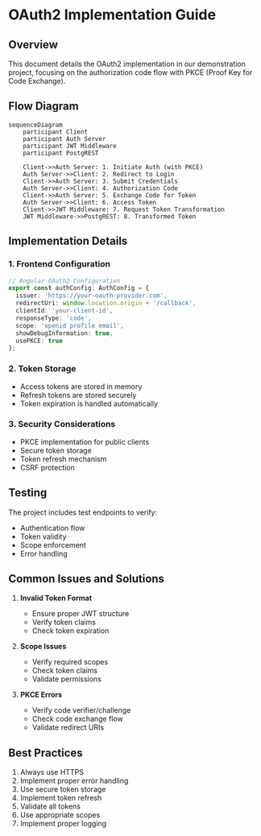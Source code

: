 # OAuth2 Implementation Guide

## Overview
This document details the OAuth2 implementation in our demonstration project, focusing on the authorization code flow with PKCE (Proof Key for Code Exchange).

## Flow Diagram
```mermaid
sequenceDiagram
    participant Client
    participant Auth Server
    participant JWT Middleware
    participant PostgREST
    
    Client->>Auth Server: 1. Initiate Auth (with PKCE)
    Auth Server->>Client: 2. Redirect to Login
    Client->>Auth Server: 3. Submit Credentials
    Auth Server->>Client: 4. Authorization Code
    Client->>Auth Server: 5. Exchange Code for Token
    Auth Server->>Client: 6. Access Token
    Client->>JWT Middleware: 7. Request Token Transformation
    JWT Middleware->>PostgREST: 8. Transformed Token
```

## Implementation Details

### 1. Frontend Configuration
```typescript
// Angular OAuth2 Configuration
export const authConfig: AuthConfig = {
  issuer: 'https://your-oauth-provider.com',
  redirectUri: window.location.origin + '/callback',
  clientId: 'your-client-id',
  responseType: 'code',
  scope: 'openid profile email',
  showDebugInformation: true,
  usePKCE: true
};
```

### 2. Token Storage
- Access tokens are stored in memory
- Refresh tokens are stored securely
- Token expiration is handled automatically

### 3. Security Considerations
- PKCE implementation for public clients
- Secure token storage
- Token refresh mechanism
- CSRF protection

## Testing
The project includes test endpoints to verify:
- Authentication flow
- Token validity
- Scope enforcement
- Error handling

## Common Issues and Solutions
1. **Invalid Token Format**
   - Ensure proper JWT structure
   - Verify token claims
   - Check token expiration

2. **Scope Issues**
   - Verify required scopes
   - Check token claims
   - Validate permissions

3. **PKCE Errors**
   - Verify code verifier/challenge
   - Check code exchange flow
   - Validate redirect URIs

## Best Practices
1. Always use HTTPS
2. Implement proper error handling
3. Use secure token storage
4. Implement token refresh
5. Validate all tokens
6. Use appropriate scopes
7. Implement proper logging 